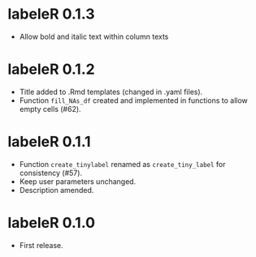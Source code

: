 # labeleR 0.1.3

* Allow bold and italic text within column texts

# labeleR 0.1.2

* Title added to .Rmd templates (changed in .yaml files).
* Function `fill_NAs_df` created and implemented in functions to allow empty cells (#62).

# labeleR 0.1.1

* Function `create_tinylabel` renamed as `create_tiny_label` for consistency (#57).
* Keep user parameters unchanged.
* Description amended.

# labeleR 0.1.0

* First release.

